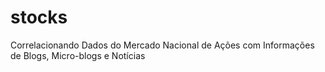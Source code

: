 stocks
======

Correlacionando Dados do Mercado Nacional de Ações com Informações de Blogs, Micro-blogs e Notícias
